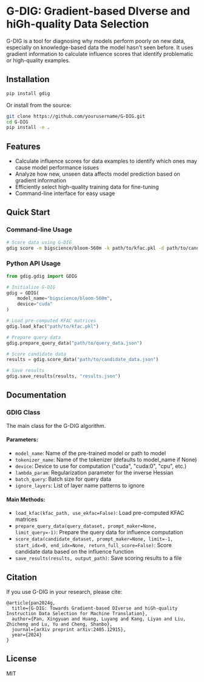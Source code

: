 # G-DIG: Gradient-based DIverse and hiGh-quality Data Selection

G-DIG is a tool for diagnosing why models perform poorly on new data, especially on knowledge-based data the model hasn't seen before. It uses gradient information to calculate influence scores that identify problematic or high-quality examples.

## Installation

```bash
pip install gdig
```

Or install from the source:

```bash
git clone https://github.com/yourusername/G-DIG.git
cd G-DIG
pip install -e .
```

## Features

- Calculate influence scores for data examples to identify which ones may cause model performance issues
- Analyze how new, unseen data affects model prediction based on gradient information
- Efficiently select high-quality training data for fine-tuning
- Command-line interface for easy usage

## Quick Start

### Command-line Usage

```bash
# Score data using G-DIG
gdig score -m bigscience/bloom-560m -k path/to/kfac.pkl -d path/to/candidate_data.json -q path/to/query_data.json -o results.json
```

### Python API Usage

```python
from gdig.gdig import GDIG

# Initialize G-DIG
gdig = GDIG(
    model_name="bigscience/bloom-560m",
    device="cuda"
)

# Load pre-computed KFAC matrices
gdig.load_kfac("path/to/kfac.pkl")

# Prepare query data
gdig.prepare_query_data("path/to/query_data.json")

# Score candidate data
results = gdig.score_data("path/to/candidate_data.json")

# Save results
gdig.save_results(results, "results.json")
```

## Documentation

### GDIG Class

The main class for the G-DIG algorithm.

#### Parameters:
- `model_name`: Name of the pre-trained model or path to model
- `tokenizer_name`: Name of the tokenizer (defaults to model_name if None)
- `device`: Device to use for computation ("cuda", "cuda:0", "cpu", etc.)
- `lambda_param`: Regularization parameter for the inverse Hessian
- `batch_query`: Batch size for query data
- `ignore_layers`: List of layer name patterns to ignore

#### Main Methods:
- `load_kfac(kfac_path, use_ekfac=False)`: Load pre-computed KFAC matrices
- `prepare_query_data(query_dataset, prompt_maker=None, limit_query=-1)`: Prepare the query data for influence computation
- `score_data(candidate_dataset, prompt_maker=None, limit=-1, start_idx=0, end_idx=None, return_full_score=False)`: Score candidate data based on the influence function
- `save_results(results, output_path)`: Save scoring results to a file

## Citation

If you use G-DIG in your research, please cite:

```
@article{pan2024g,
  title={G-DIG: Towards Gradient-based DIverse and hiGh-quality Instruction Data Selection for Machine Translation},
  author={Pan, Xingyuan and Huang, Luyang and Kang, Liyan and Liu, Zhicheng and Lu, Yu and Cheng, Shanbo},
  journal={arXiv preprint arXiv:2405.12915},
  year={2024}
}
```

## License

MIT 